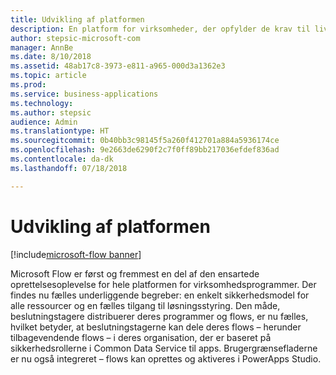 ```yaml
---
title: Udvikling af platformen
description: En platform for virksomheder, der opfylder de krav til livscyklus og overholdelse, som beslutningstagere og administratorer stiller.
author: stepsic-microsoft-com
manager: AnnBe
ms.date: 8/10/2018
ms.assetid: 48ab17c8-3973-e811-a965-000d3a1362e3
ms.topic: article
ms.prod: 
ms.service: business-applications
ms.technology: 
ms.author: stepsic
audience: Admin
ms.translationtype: HT
ms.sourcegitcommit: 0b40bb3c98145f5a260f412701a884a5936174ce
ms.openlocfilehash: 9e2663de6290f2c7f0ff89bb217036efdef836ad
ms.contentlocale: da-dk
ms.lasthandoff: 07/18/2018

---
```

# <a name="building-the-platform"></a>Udvikling af platformen

[!include[microsoft-flow banner](../includes/microsoft-flow.md)]




Microsoft Flow er først og fremmest en del af den ensartede oprettelsesoplevelse for hele platformen for virksomhedsprogrammer. Der findes nu fælles underliggende begreber: en enkelt sikkerhedsmodel for alle ressourcer og en fælles tilgang til løsningsstyring. Den måde, beslutningstagere distribuerer deres programmer og flows, er nu fælles, hvilket betyder, at beslutningstagerne kan dele deres flows – herunder tilbagevendende flows – i deres organisation, der er baseret på sikkerhedsrollerne i Common Data Service til apps. Brugergrænsefladerne er nu også integreret – flows kan oprettes og aktiveres i PowerApps Studio.

